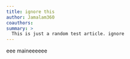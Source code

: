 ```yaml
---
title: ignore this
author: Jamalam360
coauthors:
summary: >
  This is just a random test article. ignore
---
```


eee
maineeeeee